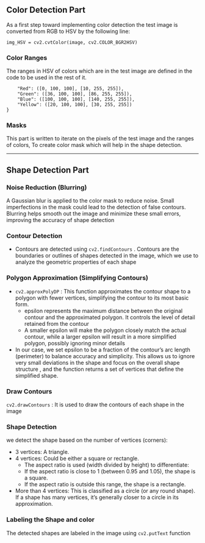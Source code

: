 ## Color Detection Part
As a first step toward implementing color detection the test image is converted from RGB to HSV by the following line:

```img_HSV = cv2.cvtColor(image, cv2.COLOR_BGR2HSV)```
### Color Ranges
The ranges in HSV of colors which are in the test image are defined in the code to be used in the rest of it.
```color_ranges = {
    "Red": ([0, 100, 100], [10, 255, 255]),
    "Green": ([36, 100, 100], [86, 255, 255]),
    "Blue": ([100, 100, 100], [140, 255, 255]),
    "Yellow": ([20, 100, 100], [30, 255, 255])
}
```
### Masks 

This part is written to iterate on the pixels of the test image and the ranges of colors, To create color mask which will help in the shape detection.


---------------------------------------------------

## Shape Detection Part  
### Noise Reduction (Blurring) 
A Gaussian blur is applied to the color mask to reduce noise. Small imperfections in the mask could lead to the detection of false contours. Blurring helps smooth out the image and minimize these small errors, improving the accuracy of shape detection

### Contour Detection
- Contours are detected using ```cv2.findContours``` . Contours are the boundaries or outlines of shapes detected in the image, which we use to analyze the geometric properties of each shape

### Polygon Approximation (Simplifying Contours)
- ```cv2.approxPolyDP``` : This function approximates the contour shape to a polygon with fewer vertices, simplifying the contour to its most basic form. 
    - epsilon represents the maximum distance between the original contour and the approximated polygon. It controls the level of detail retained from the contour
    - A smaller epsilon will make the polygon closely match the actual contour, while a larger epsilon will result in a more simplified polygon, possibly ignoring minor details
- In our case, we set epsilon to be a fraction of the contour’s arc length (perimeter) to balance accuracy and simplicity. This allows us to ignore very small deviations in the shape and focus on the overall shape structure , and the function returns a set of vertices that define the simplified shape.
 
### Draw Contours
```cv2.drawContours``` : It is used to draw the contours of each shape in the image

### Shape Detection
 we detect the shape based on the number of vertices (corners):
- 3 vertices: A triangle.
- 4 vertices: Could be either a square or rectangle.
    - The aspect ratio is used (width divided by height) to differentiate:
    - If the aspect ratio is close to 1 (between 0.95 and 1.05), the shape is a square.
    - If the aspect ratio is outside this range, the shape is a rectangle.
- More than 4 vertices: This is classified as a circle (or any round shape). If a shape has many vertices, it’s generally closer to a circle in its approximation.

### Labeling the Shape and color
The detected shapes are labeled in the image using ```cv2.putText``` function
